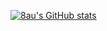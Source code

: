 [![8au's GitHub stats](https://github-readme-stats.vercel.app/api?username=anuraghazra)](https://github.com/anuraghazra/github-readme-stats)
